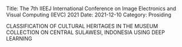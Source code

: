 Title: The 7th IIEEJ International Conference on Image Electronics and Visual Computing (IEVC) 2021
Date: 2021-12-10
Category: Prosiding


CLASSIFICATION OF CULTURAL HERITAGES IN THE MUSEUM COLLECTION ON CENTRAL SULAWESI, INDONESIA USING DEEP LEARNING